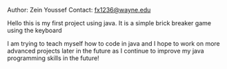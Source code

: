 Author: Zein Youssef
Contact: fx1236@wayne.edu

Hello this is my first project using java. It is a simple brick breaker game using the keyboard

I am trying to teach myself how to code in java and I hope to work on more advanced projects later in the future
as I continue to improve my java programming skills in the future!
